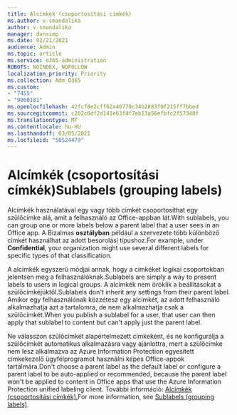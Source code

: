 ```yaml
---
title: Alcímkék (csoportosítási címkék)
ms.author: v-smandalika
author: v-smandalika
manager: dansimp
ms.date: 02/21/2021
audience: Admin
ms.topic: article
ms.service: o365-administration
ROBOTS: NOINDEX, NOFOLLOW
localization_priority: Priority
ms.collection: Adm_O365
ms.custom:
- "7455"
- "9000181"
ms.openlocfilehash: 42fcf8e2cff62a40770c34b2883f0f215ff7bbed
ms.sourcegitcommit: c202c0df2d141e63f4f7eb13a56efbfc2f57348f
ms.translationtype: MT
ms.contentlocale: hu-HU
ms.lasthandoff: 03/05/2021
ms.locfileid: "50524479"
---
```

# <a name="sublabels-grouping-labels"></a><span data-ttu-id="32ff3-102">Alcímkék (csoportosítási címkék)</span><span class="sxs-lookup"><span data-stu-id="32ff3-102">Sublabels (grouping labels)</span></span>

<span data-ttu-id="32ff3-103">Alcímkék használatával egy vagy több címkét csoportosíthat egy szülőcímke alá, amit a felhasználó az Office-appban lát.</span><span class="sxs-lookup"><span data-stu-id="32ff3-103">With sublabels, you can group one or more labels below a parent label that a user sees in an Office app.</span></span> <span data-ttu-id="32ff3-104">A Bizalmas **osztályban** például a szervezete több különböző címkét használhat az adott besorolási típushoz.</span><span class="sxs-lookup"><span data-stu-id="32ff3-104">For example, under **Confidential**, your organization might use several different labels for specific types of that classification.</span></span>

<span data-ttu-id="32ff3-105">A alcímkék egyszerű módjai annak, hogy a címkéket logikai csoportokban jelentsen meg a felhasználóknak.</span><span class="sxs-lookup"><span data-stu-id="32ff3-105">Sublabels are simply a way to present labels to users in logical groups.</span></span> <span data-ttu-id="32ff3-106">A alcímkék nem öröklik a beállításokat a szülőcímkéjüktől.</span><span class="sxs-lookup"><span data-stu-id="32ff3-106">Sublabels don't inherit any settings from their parent label.</span></span> <span data-ttu-id="32ff3-107">Amikor egy felhasználónak közzétesz egy alcímkét, az adott felhasználó alkalmazhatja azt a tartalomra, de nem alkalmazhatja csak a szülőcímkét.</span><span class="sxs-lookup"><span data-stu-id="32ff3-107">When you publish a sublabel for a user, that user can then apply that sublabel to content but can't apply just the parent label.</span></span>

<span data-ttu-id="32ff3-108">Ne válasszon szülőcímkét alapértelmezett címkeként, és ne konfigurálja a szülőcímkét automatikus alkalmazásra vagy ajánlottra, mert a szülőcímke nem lesz alkalmazva az Azure Information Protection egyesített címkekezelő ügyfélprogramot használni képes Office-appok tartalmára.</span><span class="sxs-lookup"><span data-stu-id="32ff3-108">Don't choose a parent label as the default label or configure a parent label to be auto-applied or recommended, because the parent label won't be applied to content in Office apps that use the Azure Information Protection unified labeling client.</span></span> <span data-ttu-id="32ff3-109">További információ: [Alcímkék (csoportosítási címkék).](https://docs.microsoft.com/microsoft-365/compliance/sensitivity-labels)</span><span class="sxs-lookup"><span data-stu-id="32ff3-109">For more information, see [Sublabels (grouping labels)](https://docs.microsoft.com/microsoft-365/compliance/sensitivity-labels).</span></span>